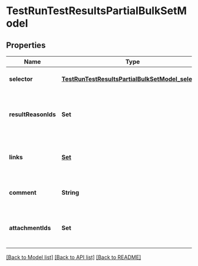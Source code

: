 # TestRunTestResultsPartialBulkSetModel
## Properties

| Name | Type | Description | Notes |
|------------ | ------------- | ------------- | -------------|
| **selector** | [**TestRunTestResultsPartialBulkSetModel_selector**](TestRunTestResultsPartialBulkSetModel_selector.md) |  | [optional] [default to null] |
| **resultReasonIds** | **Set** | Unique IDs of result reasons to be assigned to test results | [optional] [default to null] |
| **links** | [**Set**](LinkPostModel.md) | Collection of links to be assigned to test results | [optional] [default to null] |
| **comment** | **String** | Comment to be added to test results | [optional] [default to null] |
| **attachmentIds** | **Set** | Unique IDs of files to be attached to test results | [optional] [default to null] |

[[Back to Model list]](../README.md#documentation-for-models) [[Back to API list]](../README.md#documentation-for-api-endpoints) [[Back to README]](../README.md)

